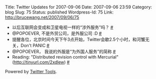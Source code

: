 Title: Twitter Updates for 2007-09-06
Date: 2007-09-06 23:59
Category: blog
Slug: 75
Status: published
Wordpress-Id: 75
Link: http://brucewang.net/2007/09/06/75

-   以后互联网会变成和卫星电视一样的“涉外服务”吗？
    [\#](http://twitter.com/number5/statuses/250220892)
-   @POPOEVER, 不是外贸公司，是外服公司 :D
    [\#](http://twitter.com/number5/statuses/250247632)
-   提醒各位，北京时间今天下午3点开始，Twitter会歇2.5个小时，和河蟹无关，Don't
    PANIC [\#](http://twitter.com/number5/statuses/250254422)
-   @POPOEVER， 我说的外服是“为外国人服务”的简称
    [\#](http://twitter.com/number5/statuses/250256472)
-   Reading: "Distributed revision control with Mercurial"
    (http://tinyurl.com/2xdlew)
    [\#](http://twitter.com/number5/statuses/250515472)

Powered by [Twitter Tools](http://alexking.org/projects/wordpress).
